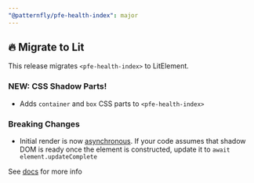 ```yaml
---
"@patternfly/pfe-health-index": major
---
```


## 🔥 Migrate to Lit

This release migrates `<pfe-health-index>` to LitElement.

### NEW: CSS Shadow Parts!
- Adds `container` and `box` CSS parts to `<pfe-health-index>`

### Breaking Changes
- Initial render is now [asynchronous](https://lit.dev/docs/components/lifecycle/#reactive-update-cycle).
  If your code assumes that shadow DOM is ready once the element is constructed, update it to `await element.updateComplete`


See [docs](https://patternflyelements.org/components/health-index/) for more info
